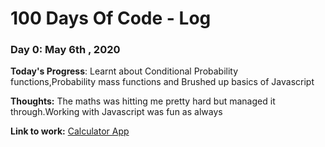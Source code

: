 # 100 Days Of Code - Log

### Day 0: May 6th , 2020

**Today's Progress**: Learnt about Conditional Probability functions,Probability mass functions and Brushed up basics of Javascript

**Thoughts:**  The maths was hitting me pretty hard but managed it through.Working with Javascript was fun as always

**Link to work:** [Calculator App](http://www.example.com)
